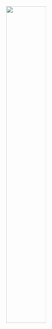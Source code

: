 <img align="left" width="47%" src="https://github-readme-stats.vercel.app/api?username=Fezk3&show_icons=true&theme=great-gatsby"/>
